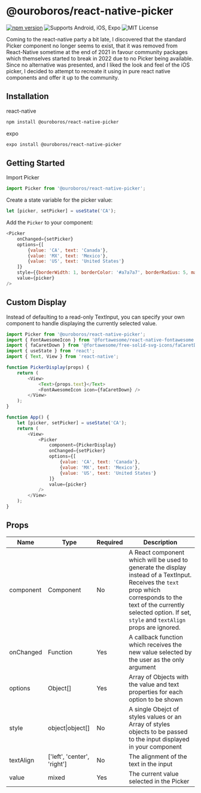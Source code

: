 # @ouroboros/react-native-picker
[![npm version](https://img.shields.io/npm/v/@ouroboros/react-native-picker.svg)](https://www.npmjs.com/package/@ouroboros/react-native-picker) ![Supports Android, iOS, Expo](https://img.shields.io/badge/platforms-android%20|%20ios%20|%20expo%20-lightgrey.svg) ![MIT License](https://img.shields.io/npm/l/@ouroboros/react-native-picker.svg)

Coming to the react-native party a bit late, I discovered that the standard Picker component no longer seems to exist, that it was removed from React-Native sometime at the end of 2021 in favour community packages which themselves started to break in 2022 due to no Picker being available. Since no alternative was presented, and I liked the look and feel of the iOS picker, I decided to attempt to recreate it using in pure react native components and offer it up to the community.

## Installation

react-native

```bash
npm install @ouroboros/react-native-picker
```

expo

```bash
expo install @ouroboros/react-native-picker
```

## Getting Started

Import Picker

```javascript
import Picker from '@ouroboros/react-native-picker';
```

Create a state variable for the picker value:

```javascript
let [picker, setPicker] = useState('CA');
```

Add the ```Picker``` to your component:

```javascript
<Picker
    onChanged={setPicker}
    options={[
        {value: 'CA', text: 'Canada'},
        {value: 'MX', text: 'Mexico'},
        {value: 'US', text: 'United States'}
    ]}
    style={{borderWidth: 1, borderColor: '#a7a7a7', borderRadius: 5, marginBottom: 5, padding: 5}}
    value={picker}
/>
```

## Custom Display

Instead of defaulting to a read-only TextInput, you can specify your own component to handle displaying the currently selected value.

```javascript
import Picker from '@ouroboros/react-native-picker';
import { FontAwesomeIcon } from '@fortawesome/react-native-fontawesome'
import { faCaretDown } from '@fortawesome/free-solid-svg-icons/faCaretDown';
import { useState } from 'react';
import { Text, View } from 'react-native';

function PickerDisplay(props) {
    return (
        <View>
            <Text>{props.text}</Text>
            <FontAwesomeIcon icon={faCaretDown} />
        </View>
    );
}

function App() {
    let [picker, setPicker] = useState('CA');
    return (
        <View>
            <Picker
                component={PickerDisplay}
                onChanged={setPicker}
                options={[
                    {value: 'CA', text: 'Canada'},
                    {value: 'MX', text: 'Mexico'},
                    {value: 'US', text: 'United States'}
                ]}
                value={picker}
            />
        </View>
    );
}
```

## Props

| Name | Type | Required | Description |
|--|--|--|--|
| component | Component | No | A React component which will be used to generate the display instead of a TextInput. Receives the `text` prop which corresponds to the text of the currently selected option. If set, `style` and `textAlign` props are ignored. |
| onChanged | Function | Yes | A callback function which receives the new value selected by the user as the only argument |
| options | Object[] | Yes | Array of Objects with the value and text properties for each option to be shown |
| style | object\|object[] | No | A single Obejct of styles values or an Array of styles objects to be passed to the input displayed in your component |
| textAlign | ['left', 'center', 'right'] | No | The alignment of the text in the input |
| value | mixed | Yes | The current value selected in the Picker |